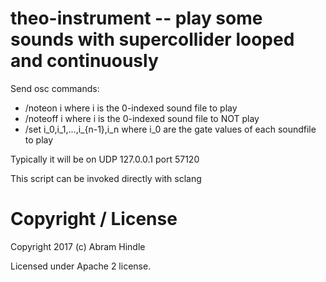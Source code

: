 # theo-instrument -- play some sounds with supercollider looped and continuously

Send osc commands:

* /noteon i where i is the 0-indexed sound file to play
* /noteoff i where i is the 0-indexed sound file to NOT play
* /set i_0,i_1,...,i_{n-1},i_n where i_0 are the gate values of each soundfile to play

Typically it will be on UDP 127.0.0.1 port 57120

This script can be invoked directly with sclang

# Copyright / License

Copyright 2017 (c) Abram Hindle

Licensed under Apache 2 license.

